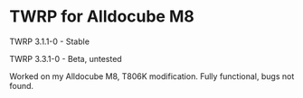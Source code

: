# TWRP for Alldocube M8

TWRP 
3.1.1-0 - Stable

TWRP
3.3.1-0 - Beta, untested

Worked on my Alldocube M8, T806K modification. Fully functional, bugs not found.

